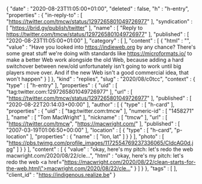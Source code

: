 {
  "date" : "2020-08-23T11:05:00+01:00",
  "deleted" : false,
  "h" : "h-entry",
  "properties" : {
    "in-reply-to" : [ "https://twitter.com/tmcw/status/1297265801049726977" ],
    "syndication" : [ "https://brid.gy/publish/twitter" ],
    "name" : [ "Reply to https://twitter.com/tmcw/status/1297265801049726977" ],
    "published" : [ "2020-08-23T11:05:00+01:00" ],
    "category" : [ ],
    "content" : [ {
      "html" : "",
      "value" : "Have you looked into https://indieweb.org by any chance? There's some great stuff we're doing with standards like https://microformats.io/ to make a better Web work alongside the old Web, because adding a hard switchover between new/old unfortunately isn't going to work until big players move over. And if the new Web isn't a good commercial idea, that won't happen"
    } ]
  },
  "kind" : "replies",
  "slug" : "2020/08/c0tcc",
  "context" : {
    "type" : [ "h-entry" ],
    "properties" : {
      "uid" : [ "tag:twitter.com:1297265801049726977" ],
      "url" : [ "https://twitter.com/tmcw/status/1297265801049726977" ],
      "published" : [ "2020-08-22T20:14:03+00:00" ],
      "author" : [ {
        "type" : [ "h-card" ],
        "properties" : {
          "uid" : [ "tag:twitter.com:tmcw" ],
          "numeric-id" : [ "1458271" ],
          "name" : [ "Tom MacWright" ],
          "nickname" : [ "tmcw" ],
          "url" : [ "https://twitter.com/tmcw", "https://macwright.com/" ],
          "published" : [ "2007-03-19T01:06:50+00:00" ],
          "location" : [ {
            "type" : [ "h-card", "p-location" ],
            "properties" : {
              "name" : [ "lon, lat" ]
            }
          } ],
          "photo" : [ "https://pbs.twimg.com/profile_images/1172554769237336065/CIdcAG0d.jpg" ]
        }
      } ],
      "content" : [ {
        "value" : "okay, here's my pitch: let's redo the web macwright.com/2020/08/22/cle…",
        "html" : "okay, here's my pitch: let's redo the web <a href=\"https://macwright.com/2020/08/22/clean-starts-for-the-web.html\">macwright.com/2020/08/22/cle…</a>"
      } ]
    }
  },
  "tags" : [ ],
  "client_id" : "https://indigenous.realize.be"
}
